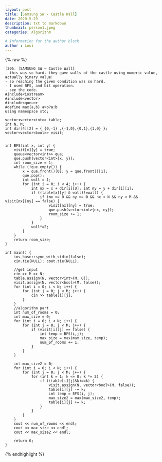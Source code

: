```yaml
---
layout: post
title: [Samsung SW - Castle Wall]
date: 2020-5-29
description: txt to markdown
thumbnail: person1.jpeg
categories: Algorithm

# Information for the author block
author : Loui
---
```


{% raw %}

	﻿[205. [SAMSUNG SW – Castle Wall]
	- this was so hard. they gave walls of the castle using numeric value, actually binary value!
	- so reaching the given condition was so hard.
	- I used BFS, and bit operation.
	- see the code.
	#include<iostream>
	#include<vector>
	#include<queue>
	#define max(a,b) a>b?a:b
	using namespace std;
	
	vector<vector<int>> table;
	int N, M;
	int dir[4][2] = { {0,-1} ,{-1,0},{0,1},{1,0} };
	vector<vector<bool>> visit;
	
	
	int BFS(int x, int y) {
		visit[x][y] = true;
		queue<vector<int>> que;
		que.push(vector<int>{x, y});
		int room_size = 1;
		while (!que.empty()) {
			x = que.front()[0]; y = que.front()[1];
			que.pop();
			int wall = 1;
			for (int i = 0; i < 4; i++) {
				int nx = x + dir[i][0]; int ny = y + dir[i][1];
				if ((table[x][y] & wall)!=wall) {
					if (nx >= 0 && ny >= 0 && nx < N && ny < M && visit[nx][ny] == false) {
						visit[nx][ny] = true;
						que.push(vector<int>{nx, ny});
						room_size += 1;
					}
				}
				wall*=2;
			}		
		}
		return room_size;
	}
	
	int main() {
		ios_base::sync_with_stdio(false);
		cin.tie(NULL); cout.tie(NULL);
	
		//get input
		cin >> M >> N;
		table.assign(N, vector<int>(M, 0));
		visit.assign(N, vector<bool>(M, false));
		for (int i = 0; i < N; i++) {
			for (int j = 0; j < M; j++) {
				cin >> table[i][j];
			}
		}
		//algorithm part
		int num_of_rooms = 0;
		int max_size = 0;
		for (int i = 0; i < N; i++) {
			for (int j = 0; j < M; j++) {
				if (visit[i][j] == false) {
					int temp = BFS(i,j);
					max_size = max(max_size, temp);
					num_of_rooms += 1;
				}
			}
		}
		
		int max_size2 = 0;
		for (int i = 0; i < N; i++) {
			for (int j = 0; j < M; j++) {
				for (int k = 1; k <= 8; k *= 2) {
					if ((table[i][j]&k)==k) {
						visit.assign(N, vector<bool>(M, false));
						table[i][j] -= k;
						int temp = BFS(i, j);
						max_size2 = max(max_size2, temp);
						table[i][j] += k;
					}
				}
			}
		}
		cout << num_of_rooms << endl;
		cout << max_size << endl;
		cout << max_size2 << endl;
		
		return 0;
	}
	
	
{% endhighlight %}
